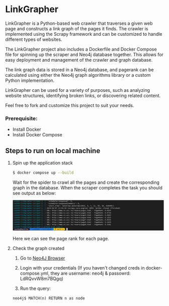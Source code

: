 # LinkGrapher

LinkGrapher is a Python-based web crawler that traverses a given web page and constructs a link graph of the pages it finds. The crawler is implemented using the Scrapy framework and can be customized to handle different types of websites.

The LinkGrapher project also includes a Dockerfile and Docker Compose file for spinning up the scraper and Neo4j database together. This allows for easy deployment and management of the crawler and graph database.

The link graph data is stored in a Neo4j database, and pagerank can be calculated using either the Neo4j graph algorithms library or a custom Python implementation.

LinkGrapher can be used for a variety of purposes, such as analyzing website structures, identifying broken links, or discovering related content.

Feel free to fork and customize this project to suit your needs.

### Prerequisite:
* Install Docker
* Install Docker Compose

## Steps to run on local machine

1. Spin up the application stack

    ```bash
    $ docker compose up --build
    ```

    Wait for the spider to crawl all the pages and create the corresponding graph in the database.
    When the scraper completes the task you should see output as below:

    ![Screenshot of output](Output-Screenshot.png)

    Here we can see the page rank for each page.

2. Check the graph created

    1. Go to [Neo4J Browser](http://localhost:7474/browser/)

    2. Login with your credentials (If you haven't changed creds in docker-compose.yml, they are username: neo4j & passowrd: LdRQvvW8m7BQgq)

    3. Run the query:

    ```neo4j
    neo4j$ MATCH(n) RETURN n as node
    ```
